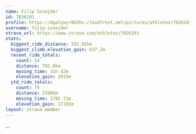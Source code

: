 ```yaml
---
name: Filip Sznajder
id: 7026101
profile: https://dgalywyr863hv.cloudfront.net/pictures/athletes/7026101/2123836/17/large.jpg
username: filip-sznajder
strava_url: https://www.strava.com/athletes/7026101
stats:
  biggest_ride_distance: 335.92km
  biggest_climb_elevation_gain: 637.2m
  recent_ride_totals:
    count: 14
    distance: 702.6km
    moving_time: 31h 42m
    elevation_gain: 2915m
  ytd_ride_totals:
    count: 75
    distance: 3700km
    moving_time: 170h 21m
    elevation_gain: 17191m
layout: strava_member
--- 
```

...
